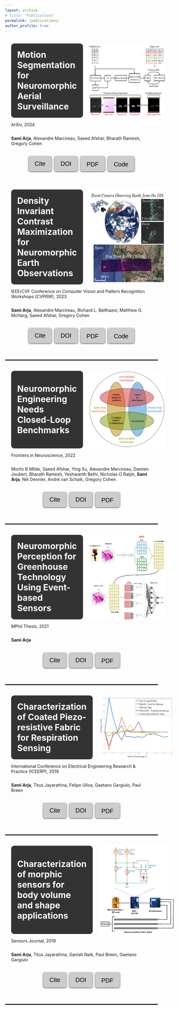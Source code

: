 ```yaml
---
layout: archive
# title: "Publications"
permalink: /publications/
author_profile: true
---
```



<style>
  .button-container {
    display: flex;
    justify-content: center;
    gap: 10px;
    margin-bottom: 20px;
  }
  .button {
    background-color: #cccccc;
    border: none;
    color: white;
    padding: 10px 20px;
    text-align: center;
    text-decoration: none;
    display: inline-block;
    font-size: 25px;
    margin: 0;
    cursor: pointer;
    border-radius: 5px;
    transition: background-color 0.3s ease;
    box-shadow: 0px 1px 5px rgba(0, 0, 0, 0.8);
  }
  .button:hover {
    background-color: #999999;
  }
  .button:active {
    box-shadow: inset 0px 1px 5px rgba(0, 0, 0, 0.2);
  }
  .button a {
    color: black;
    text-decoration: none;
  }
</style>

<script>
  function copyDOI5() {
    var doiLink = "arXiv:2304.14125";
    copyToClipboard(doiLink);
  }
  function copyCitation5() {
    fetch('dcmax.bib')
      .then(response => response.text())
      .then(text => {
        copyToClipboard(text);
      })
      .catch(error => console.log(error));
  }
  function copyToClipboard(text) {
    var textarea = document.createElement("textarea");
    textarea.value = text;
    document.body.appendChild(textarea);
    textarea.select();
    document.execCommand("copy");
    document.body.removeChild(textarea);
    alert("Copied to clipboard: " + text);
  }
</script>


<script>
  function copyDOI6() {
    var doiLink = "arXiv:2405.15209";
    copyToClipboard(doiLink);
  }
  function copyCitation6() {
    fetch('motionseg.bib')
      .then(response => response.text())
      .then(text => {
        copyToClipboard(text);
      })
      .catch(error => console.log(error));
  }
  function copyToClipboard(text) {
    var textarea = document.createElement("textarea");
    textarea.value = text;
    document.body.appendChild(textarea);
    textarea.select();
    document.execCommand("copy");
    document.body.removeChild(textarea);
    alert("Copied to clipboard: " + text);
  }
</script>

<div style="padding: 20px; border-radius: 10px;">
  <div style="display: flex; align-items: stretch;">
    <div style="flex-grow: 1; display: flex; align-items: center; justify-content: center; background-color: #333; padding: 20px; border-radius: 10px;">
      <h1 style="font-size: 28px; margin: 0; color: white;">Motion Segmentation for Neuromorphic Aerial Surveillance</h1>
    </div>
    <img src="./../images/motion_seg_architecture.png" style="width: 250px; height: auto; margin-left: 20px;">
  </div>
  
  <div style="display: flex; flex-direction: column;">
    <p>
      ArXiv, 2024
    </p>
    <p><strong>Sami Arja</strong>, Alexandre Marcireau, Saeed Afshar, Bharath Ramesh, Gregory Cohen</p>
  </div>
  
  <div class="button-container" style="padding-top: 20px;">
    <button class="button" onclick="copyCitation6()" style="color: black; font-size: 20px;">Cite</button>
    <button class="button" onclick="copyDOI6()" style="color: black; font-size: 20px;">DOI</button>
    <button class="button"><a href="https://arxiv.org/pdf/2405.15209.pdf" style="color: black; font-size: 20px;">PDF</a></button>
    <button class="button"><a href="https://samiarja.github.io/evairborne/" style="color: black; font-size: 20px;">Code</a></button>
  </div>
  <!-- <button class="button"><a href="https://samiarja.github.io/evairborne/" style="color: black; font-size: 20px;">Project Page</a></button> -->
  </div>
</div>


<div style="padding: 20px; border-radius: 10px;">
  <div style="display: flex; align-items: stretch;">
    <div style="flex-grow: 1; display: flex; align-items: center; justify-content: center; background-color: #333; padding: 20px; border-radius: 10px;">
      <h1 style="font-size: 28px; margin: 0; color: white;">Density Invariant Contrast Maximization for Neuromorphic Earth Observations</h1>
    </div>
    <img src="./../images/cvpr_front_img.png" style="width: 250px; height: auto; margin-left: 20px;">
  </div>
  
  <div style="display: flex; flex-direction: column;">
    <p>
      IEEE/CVF Conference on Computer Vision and Pattern Recognition Workshops (CVPRW), 2023
    </p>
    <p><strong>Sami Arja</strong>, Alexandre Marcireau, Richard L. Balthazor, Matthew G. McHarg, Saeed Afshar, Gregory Cohen</p>
  </div>
  
  <div class="button-container" style="padding-top: 20px;">
    <button class="button" onclick="copyCitation5()" style="color: black; font-size: 20px;">Cite</button>
    <button class="button" onclick="copyDOI5()" style="color: black; font-size: 20px;">DOI</button>
    <button class="button"><a href="https://arxiv.org/pdf/2304.14125.pdf" style="color: black; font-size: 20px;">PDF</a></button>
    <button class="button"><a href="https://github.com/neuromorphicsystems/event_warping" style="color: black; font-size: 20px;">Code</a></button>
  </div>
</div>


<hr style="border:1px solid black">

<div style="padding: 20px; border-radius: 10px;">
  <div style="display: flex; align-items: stretch;">
    <div style="flex-grow: 1; display: flex; align-items: center; justify-content: center; background-color: #333; padding: 20px; border-radius: 10px;">
      <h1 style="font-size: 28px; margin: 0; color: white;">Neuromorphic Engineering Needs Closed-Loop Benchmarks</h1>
    </div>
    <img src="./../images/benchmark.png" style="width: 250px; height: auto; margin-left: 20px;">
  </div>
  <div style="display: flex; flex-direction: column;">
    <p>
      Frontiers in Neuroscience, 2022
    </p>
    <p>Moritz B Milde, Saeed Afshar, Ying Xu, Alexandre Marcireau, Damien Joubert, Bharath Ramesh, Yeshwanth Bethi, Nicholas O Ralph, <strong>Sami Arja</strong>, Nik Dennler, André van Schaik, Gregory Cohen</p>
  </div>
  <div class="button-container" style="padding-top: 20px;">
    <button class="button" onclick="copyCitation4()" style="color: black; font-size: 20px;">Cite</button>
    <button class="button" onclick="copyDOI4()" style="color: black; font-size: 20px;">DOI</button>
    <button class="button"><a href="https://researchdirect.westernsydney.edu.au/islandora/object/uws:69020/datastream/PDF/view" style="color: black; font-size: 20px;">PDF</a></button>
  </div>
</div>


<style>
  .button-container {
    display: flex;
    justify-content: center;
    gap: 10px;
    margin-bottom: 20px;
  }
  .button {
    background-color: #cccccc;
    border: none;
    color: white;
    padding: 10px 20px;
    text-align: center;
    text-decoration: none;
    display: inline-block;
    font-size: 25px;
    margin: 0;
    cursor: pointer;
    border-radius: 5px;
    transition: background-color 0.3s ease;
    box-shadow: 0px 1px 5px rgba(0, 0, 0, 0.8);
  }
  .button:hover {
    background-color: #999999;
  }
  .button:active {
    box-shadow: inset 0px 1px 5px rgba(0, 0, 0, 0.2);
  }
  .button a {
    color: black;
    text-decoration: none;
  }
</style>

<script>
  function copyDOI4() {
    var doiLink = "https://doi.org/10.3389/fnins.2022.813555";
    copyToClipboard(doiLink);
  }
  function copyCitation4() {
    fetch('benchamrk.bib')
      .then(response => response.text())
      .then(text => {
        copyToClipboard(text);
      })
      .catch(error => console.log(error));
  }
  function copyToClipboard(text) {
    var textarea = document.createElement("textarea");
    textarea.value = text;
    document.body.appendChild(textarea);
    textarea.select();
    document.execCommand("copy");
    document.body.removeChild(textarea);
    alert("Copied to clipboard: " + text);
  }
</script>


<hr style="border:1px solid black">


<div style="padding: 20px; border-radius: 10px;">
  <div style="display: flex; align-items: stretch;">
    <div style="flex-grow: 1; display: flex; align-items: center; justify-content: center; background-color: #333; padding: 20px; border-radius: 10px;">
      <h1 style="font-size: 28px; margin: 0; color: white;">Neuromorphic Perception for Greenhouse Technology Using Event-based Sensors</h1>
    </div>
    <img src="./../images/secondnetworkarchitecturemodified.jpg" style="width: 250px; height: auto; margin-left: 20px;">
  </div>
  <div style="display: flex; flex-direction: column;">
    <p>
      MPhil Thesis, 2021
    </p>
    <p><strong>Sami Arja</strong></p>
  </div>
  <div class="button-container" style="padding-top: 20px;">
    <button class="button" onclick="copyCitation3()" style="color: black; font-size: 20px;">Cite</button>
    <button class="button" onclick="copyDOI3()" style="color: black; font-size: 20px;">DOI</button>
    <button class="button"><a href="https://researchdirect.westernsydney.edu.au/islandora/object/uws:67799/datastream/PDF/view" style="color: black; font-size: 20px;">PDF</a></button>
  </div>
</div>


<style>
  .button-container {
    display: flex;
    justify-content: center;
    gap: 10px;
    margin-bottom: 20px;
  }
  .button {
    background-color: #cccccc;
    border: none;
    color: white;
    padding: 10px 20px;
    text-align: center;
    text-decoration: none;
    display: inline-block;
    font-size: 25px;
    margin: 0;
    cursor: pointer;
    border-radius: 5px;
    transition: background-color 0.3s ease;
    box-shadow: 0px 1px 5px rgba(0, 0, 0, 0.8);
  }
  .button:hover {
    background-color: #999999;
  }
  .button:active {
    box-shadow: inset 0px 1px 5px rgba(0, 0, 0, 0.2);
  }
  .button a {
    color: black;
    text-decoration: none;
  }
</style>

<script>
  function copyDOI3() {
    var doiLink = "http://hdl.handle.net/1959.7/uws:67799";
    copyToClipboard(doiLink);
  }
  function copyCitation3() {
    fetch('mphilthesis.bib')
      .then(response => response.text())
      .then(text => {
        copyToClipboard(text);
      })
      .catch(error => console.log(error));
  }
  function copyToClipboard(text) {
    var textarea = document.createElement("textarea");
    textarea.value = text;
    document.body.appendChild(textarea);
    textarea.select();
    document.execCommand("copy");
    document.body.removeChild(textarea);
    alert("Copied to clipboard: " + text);
  }
</script>


<hr style="border:1px solid black">

<div style="padding: 20px; border-radius: 10px;">
  <div style="display: flex; align-items: stretch;">
    <div style="flex-grow: 1; display: flex; align-items: center; justify-content: center; background-color: #333; padding: 20px; border-radius: 10px;">
      <h1 style="font-size: 28px; margin: 0; color: white;">Characterization of Coated Piezo-resistive Fabric for Respiration Sensing</h1>
    </div>
    <img src="./../images/stretch.png" style="width: 250px; height: auto; margin-left: 20px;">
  </div>
  <div style="display: flex; flex-direction: column;">
    <p>
      International Conference on Electrical Engineering Research & Practice (ICEERP), 2019
    </p>
    <p><strong>Sami Arja</strong>, Titus Jayarathna, Felipe Ulloa, Gaetano Gargiulo, Paul Breen</p>
  </div>
  <div class="button-container" style="padding-top: 20px;">
    <button class="button" onclick="copyCitation2()" style="color: black; font-size: 20px;">Cite</button>
    <button class="button" onclick="copyDOI2()" style="color: black; font-size: 20px;">DOI</button>
    <button class="button"><a href="https://www.researchgate.net/profile/Titus-Nanda-Kumara/publication/338599389_Characterization_of_Coated_Piezo-resistive_Fabric_for_Respiration_Sensing/links/5e7aef2ea6fdcc57b7bbb8a9/Characterization-of-Coated-Piezo-resistive-Fabric-for-Respiration-Sensing.pdf" style="color: black; font-size: 20px;">PDF</a></button>
  </div>
</div>


<style>
  .button-container {
    display: flex;
    justify-content: center;
    gap: 10px;
    margin-bottom: 20px;
  }
  .button {
    background-color: #cccccc;
    border: none;
    color: white;
    padding: 10px 20px;
    text-align: center;
    text-decoration: none;
    display: inline-block;
    font-size: 25px;
    margin: 0;
    cursor: pointer;
    border-radius: 5px;
    transition: background-color 0.3s ease;
    box-shadow: 0px 1px 5px rgba(0, 0, 0, 0.8);
  }
  .button:hover {
    background-color: #999999;
  }
  .button:active {
    box-shadow: inset 0px 1px 5px rgba(0, 0, 0, 0.2);
  }
  .button a {
    color: black;
    text-decoration: none;
  }
</style>

<script>
  function copyDOI2() {
    var doiLink = "10.1109/ICEERP49088.2019.8956989";
    copyToClipboard(doiLink);
  }
  function copyCitation2() {
    fetch('characterisation_fabric_band_ICREEP.bib')
      .then(response => response.text())
      .then(text => {
        copyToClipboard(text);
      })
      .catch(error => console.log(error));
  }
  function copyToClipboard(text) {
    var textarea = document.createElement("textarea");
    textarea.value = text;
    document.body.appendChild(textarea);
    textarea.select();
    document.execCommand("copy");
    document.body.removeChild(textarea);
    alert("Copied to clipboard: " + text);
  }
</script>


<hr style="border:1px solid black">


<div style="padding: 20px; border-radius: 10px;">
  <div style="display: flex; align-items: stretch;">
    <div style="flex-grow: 1; display: flex; align-items: center; justify-content: center; background-color: #333; padding: 20px; border-radius: 10px;">
      <h1 style="font-size: 28px; margin: 0; color: white;">Characterization of morphic sensors for body volume and shape applications</h1>
    </div>
    <img src="./../images/ADC.png" style="width: 250px; height: auto; margin-left: 20px;">
  </div>
  <div style="display: flex; flex-direction: column;">
    <p>
      Sensors Journal, 2019
    </p>
    <p><strong>Sami Arja</strong>, Titus Jayarathna, Ganish Naik, Paul Breen, Gaetano Gargiulo</p>
  </div>
  <div class="button-container" style="padding-top: 20px;">
    <button class="button" onclick="copyCitation1()" style="color: black; font-size: 20px;">Cite</button>
    <button class="button" onclick="copyDOI1()" style="color: black; font-size: 20px;">DOI</button>
    <button class="button"><a href="https://pdfs.semanticscholar.org/5b6f/de4216f65d88bff0b6bbce2c31b687d410a1.pdf?_gl=1*11wka38*_ga*NjkwMDkyNDczLjE2ODIyNTY1Nzk.*_ga_H7P4ZT52H5*MTY4MjY1MTMwMC41LjAuMTY4MjY1MTY1OS4wLjAuMA" style="color: black; font-size: 20px;">PDF</a></button>
  </div>
</div>



<style>
  .button-container {
    display: flex;
    justify-content: center;
    gap: 10px;
    margin-bottom: 20px;
  }
  .button {
    background-color: #cccccc;
    border: none;
    color: white;
    padding: 10px 20px;
    text-align: center;
    text-decoration: none;
    display: inline-block;
    font-size: 25px;
    margin: 0;
    cursor: pointer;
    border-radius: 5px;
    transition: background-color 0.3s ease;
    box-shadow: 0px 1px 5px rgba(0, 0, 0, 0.8);
  }
  .button:hover {
    background-color: #999999;
  }
  .button:active {
    box-shadow: inset 0px 1px 5px rgba(0, 0, 0, 0.2);
  }
  .button a {
    color: black;
    text-decoration: none;
  }
</style>

<script>
  function copyDOI1() {
    var doiLink = "https://doi.org/10.3390/s20010090";
    copyToClipboard(doiLink);
  }
  function copyCitation1() {
    fetch('characterisation_fabric_band.bib')
      .then(response => response.text())
      .then(text => {
        copyToClipboard(text);
      })
      .catch(error => console.log(error));
  }
  function copyToClipboard(text) {
    var textarea = document.createElement("textarea");
    textarea.value = text;
    document.body.appendChild(textarea);
    textarea.select();
    document.execCommand("copy");
    document.body.removeChild(textarea);
    alert("Copied to clipboard: " + text);
  }
</script>


<hr style="border:1px solid black">
